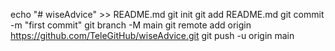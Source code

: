 echo "# wiseAdvice" >> README.md
git init
git add README.md
git commit -m "first commit"
git branch -M main
git remote add origin https://github.com/TeleGitHub/wiseAdvice.git
git push -u origin main
